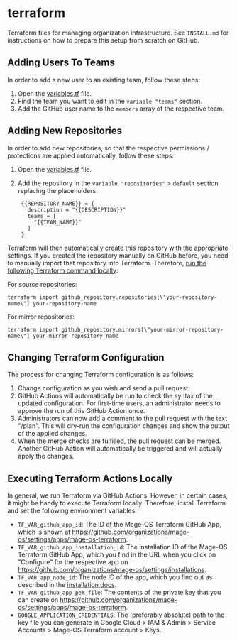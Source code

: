 # terraform
Terraform files for managing organization infrastructure. See `INSTALL.md` for instructions on how to prepare this setup from scratch on GitHub.

## Adding Users To Teams

In order to add a new user to an existing team, follow these steps:

1. Open the [variables.tf](https://github.com/mage-os/terraform/blob/main/variables.tf) file.
2. Find the team you want to edit in the `variable "teams"` section.
3. Add the GitHub user name to the `members` array of the respective team.

## Adding New Repositories

In order to add new repositories, so that the respective permissions / protections are applied automatically, follow these steps:

1. Open the [variables.tf](https://github.com/mage-os/terraform/blob/main/variables.tf) file.
2. Add the repository in the `variable "repositories"` > `default` section replacing the placeholders:

        {{REPOSITORY_NAME}} = {
          description = "{{DESCRIPTION}}"
          teams = [
            "{{TEAM_NAME}}"
          ]
        }

Terraform will then automatically create this repository with the appropriate settings. If you created the repository manually on GitHub before, you need to manually import that repository into Terraform. Therefore, [run the following Terraform command locally](#executing-terraform-actions-locally):

For source repositories:

    terraform import github_repository.repositories[\"your-repository-name\"] your-repository-name

For mirror repositories:

    terraform import github_repository.mirrors[\"your-mirror-repository-name\"] your-mirror-repository-name

## Changing Terraform Configuration

The process for changing Terraform configuration is as follows:

1. Change configuration as you wish and send a pull request.
2. GitHub Actions will automatically be run to check the syntax of the updated configuration. For first-time users, an administrator needs to approve the run of this GitHub Action once.
3. Administrators can now add a comment to the pull request with the text "/plan". This will dry-run the configuration changes and show the output of the applied changes.
4. When the merge checks are fulfilled, the pull request can be merged. Another GitHub Action will automatically be triggered and will actually apply the changes.

## Executing Terraform Actions Locally

In general, we run Terraform via GitHub Actions. However, in certain cases, it might be handy to execute Terraform locally. Therefore, install Terraform and set the following environment variables:

* `TF_VAR_github_app_id`: The ID of the Mage-OS Terraform GitHub App, which is shown at https://github.com/organizations/mage-os/settings/apps/mage-os-terraform.
* `TF_VAR_github_app_installation_id`: The installation ID of the Mage-OS Terraform GitHub App, which you find in the URL when you click on "Configure" for the respective app on https://github.com/organizations/mage-os/settings/installations.
* `TF_VAR_app_node_id`: The node ID of the app, which you find out as described in the [installation docs](INSTALL.md#getting-github-app-node-id).
* `TF_VAR_github_app_pem_file`: The contents of the private key that you can create on https://github.com/organizations/mage-os/settings/apps/mage-os-terraform.
* `GOOGLE_APPLICATION_CREDENTIALS`: The (preferably absolute) path to the key file you can generate in Google Cloud > IAM & Admin > Service Accounts > Mage-OS Terraform account > Keys.
